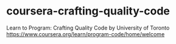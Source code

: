 # coursera-crafting-quality-code
Learn to Program: Crafting Quality Code
by University of Toronto
https://www.coursera.org/learn/program-code/home/welcome
